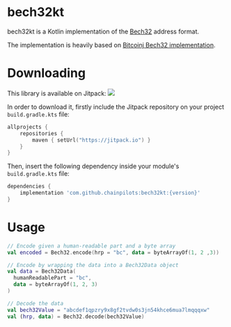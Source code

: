 # bech32kt
bech32kt is a Kotlin implementation of the [Bech32](https://en.bitcoin.it/wiki/Bech32) address format.

The implementation is heavily based on [Bitcoinj Bech32 implementation](https://github.com/bitcoinj/bitcoinj/blob/master/core/src/main/java/org/bitcoinj/core/Bech32.java).

# Downloading
This library is available on Jitpack: [![](https://jitpack.io/v/chainpilots/identicon-compose.svg)](https://jitpack.io/#chainpilots/bech32kt)

In order to download it, firstly include the Jitpack repository on your project `build.gradle.kts` file:

```kts
allprojects {
    repositories {
        maven { setUrl("https://jitpack.io") }
    }
}
```

Then, insert the following dependency inside your module's `build.gradle.kts` file:

```groovy 
dependencies {
    implementation 'com.github.chainpilots:bech32kt:{version}'
}
```

# Usage
```kotlin
// Encode given a human-readable part and a byte array
val encoded = Bech32.encode(hrp = "bc", data = byteArrayOf(1, 2 ,3))

// Encode by wrapping the data into a Bech32Data object
val data = Bech32Data(
  humanReadablePart = "bc",
  data = byteArrayOf(1, 2, 3)
)

// Decode the data
val bech32Value = "abcdef1qpzry9x8gf2tvdw0s3jn54khce6mua7lmqqqxw"
val (hrp, data) = Bech32.decode(bech32Value)
```